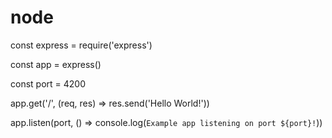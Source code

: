 # node

const express = require('express')

const app = express()

const port = 4200

app.get('/', (req, res) => res.send('Hello World!'))

app.listen(port, () => console.log(`Example app listening on port ${port}!`))
